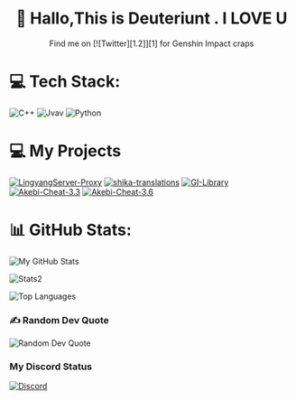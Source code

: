 ### <h1 align="center">👋 Hallo,This is Deuteriunt . I LOVE U</h1>
<p align="center">Find me on [![Twitter][1.2]][1] for Genshin Impact craps</p>

[1.2]: http://i.imgur.com/wWzX9uB.png (twitter icon without padding)
[2.2]: https://raw.githubusercontent.com/MartinHeinz/MartinHeinz/master/linkedin-3-16.png (LinkedIn icon without padding)
[1]: https://twitter.com/serendipitk (twitter account links)

<!-- Links to your social media accounts -->

# 💻 Tech Stack:
![C++](https://img.shields.io/badge/c++-%2300599C.svg?style=for-the-badge&logo=c%2B%2B&logoColor=white) 
![Jvav](https://img.shields.io/badge/Jvav-%232C2D72.svg?style=for-the-badge&logo=lua&logoColor=white) 
![Python](https://img.shields.io/badge/python-%232C2D72.svg?style=for-the-badge&logo=lua&logoColor=white)

# 💻 My Projects
[![LingyangServer-Proxy](https://github-readme-stats.vercel.app/api/pin/?username=Deuteriunt&repo=LingyangServer-Proxy)](https://github.com/Deuteriunt/LingyangServer-Proxy)
[![shika-translations](https://github-readme-stats.vercel.app/api/pin/?username=Deuteriunt&repo=shika-translations)](https://github.com/Deuteriunt/shika-translations)
[![GI-Library](https://github-readme-stats.vercel.app/api/pin/?username=Deuteriunt&repo=GI-Library)](https://github.com/Deuteriunt/GI-Library)
[![Akebi-Cheat-3.3](https://github-readme-stats.vercel.app/api/pin/?username=Deuteriunt&repo=Akebi-Cheat-3.3)](https://github.com/Deuteriunt/Akebi-Cheat-3.3)
[![Akebi-Cheat-3.6](https://github-readme-stats.vercel.app/api/pin/?username=Deuteriunt&repo=Akebi-Cheat-3.6)](https://github.com/Deuteriunt/Akebi-Cheat-3.6)

# 📊 GitHub Stats:
<p><img alt="My GitHub Stats" src="https://github-readme-stats.vercel.app/api?username=Deuteriunt&count_private=true&show_icons=true&show_icons=true&theme=dracula" title="My GitHub Stats"></p>
<p><img alt="Stats2" src="https://github-readme-streak-stats-one-alpha.vercel.app/?user=Deuteriunt&theme=dracula" /> </p>
<p><img src="https://github-readme-stats.vercel.app/api/top-langs/?username=Deuteriunt&layout=compact&theme=tokyonight" alt="Top Languages" title="Top Languages"></p>

### ✍️ Random Dev Quote
<p><img src="https://quotes-github-readme.vercel.app/api?type=horizontal&theme=radical" alt="Random Dev Quote" title="Random Dev Quote"></p>

### My Discord Status
<a href="https://discord.com/users/1004328466776338452"><img src="https://lanyard.cnrad.dev/api/1004328466776338452?idleMessage=Possibly%20writing%20code..." alt="Discord" /></a>

<!-- Proudly created with GPRM ( https://gprm.itsvg.in ) -->
